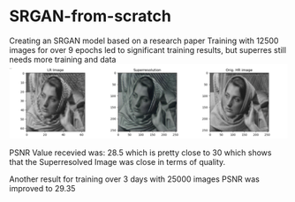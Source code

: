 # SRGAN-from-scratch
 Creating an SRGAN model based on a research paper
 Training with 12500 images for over 9 epochs led to significant training results, but superres still needs more training and data
![Screenshot](https://github.com/rakibulhaque9954/SRGAN-from-scratch/blob/2b2b85de697738a6e4c2e7ae381eba528ad83dc9/Screenshot%202023-10-05%20at%2008.04.18.png)

PSNR Value recevied was: 28.5 which is pretty close to 30 which shows that the Superresolved Image was close in terms of quality.


Another result for training over 3 days with 25000 images PSNR was improved to 29.35
